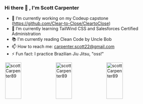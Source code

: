 ### Hi there 👋 , I'm Scott Carpenter


- 🔭 I’m currently working on my Codeup capstone (https://github.com/Clear-to-Close/CleartoClose)
- 🌱 I’m currently learning TailWind CSS and Salesforces Certified Administration
- 📚 I'm currently reading Clean Code by Uncle Bob
- 📫 How to reach me: carpenter.scott22@gmail.com
- ⚡ Fun fact: I practice Brazilian Jiu Jitsu, "oss!"

<div style="display: flex; justify-content: space-evenly">
<img style="height: 120px; width: calc(100% / 3 - 2px)" src="https://github-readme-stats.vercel.app/api/top-langs?username=scottCarpenter89&show_icons=true&locale=en&layout=compact" alt="scottCarpenter89">

<img style="height: 120px; width: calc(100% / 3 - 2px)" src="https://github-readme-stats.vercel.app/api?username=scottCarpenter89&show_icons=true&locale=en" alt="scottCarpenter89" >
<img style="height: 120px; width: calc(100% / 3 - 2px)" src="https://github-readme-streak-stats.herokuapp.com/?user=scottCarpenter89&" alt="scottCarpenter89">
  </div>
  
  



